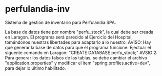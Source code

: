 # perfulandia-inv
Sistema de gestión de inventario para Perfulandia SPA.

La base de datos tiene por nombre "perfu_stock", la cual debe ser creada en Laragon.
El programa será parecido al Ejercicio del Hospital, tomándonos nuestras libertades para adaptarlo a lo nuestro. 
AVISO: Hay que generar la base de datos para  que el programa funcione. Ejectuar el siguente comando en Laragon:
"CREATE DATABASE perfu_stock;"
AVSIO 2: Para generar los datos falsos de las tablas, se debe cambiar el archivo "application.properties" y modificar el item "spring.profiles.active=dev", para dejar lo último habilitado.

